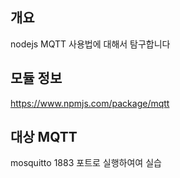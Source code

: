 ## 개요
nodejs MQTT 사용법에 대해서 탐구합니다

## 모듈 정보
https://www.npmjs.com/package/mqtt

## 대상 MQTT
mosquitto 1883 포트로 실행하여여 실습